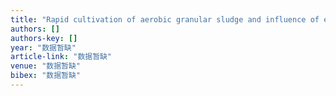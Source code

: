 ```yaml
---
title: "Rapid cultivation of aerobic granular sludge and influence of extracellular polymeric substances on granulation"
authors: []
authors-key: []
year: "数据暂缺"
article-link: "数据暂缺"
venue: "数据暂缺"
bibex: "数据暂缺"
---
```

